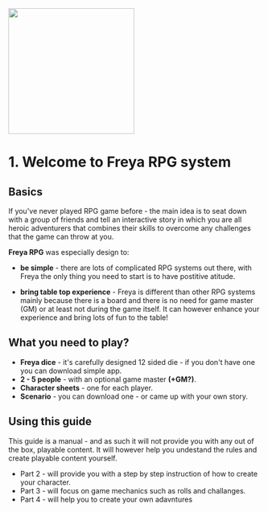 <img src="https://raw.githubusercontent.com/inausoft/freya/master/freya_logo.png" width="250"/>

# 1. Welcome to Freya RPG system

## Basics
If you've never played RPG game before - the main idea is to seat down with a group of friends and tell an interactive story in which you are all heroic adventurers that combines their skills to overcome any challenges that the game can throw at you.

**Freya RPG** was especially design to:
- **be simple** - there are lots of complicated RPG systems out there, with Freya the only thing you need to start is to have postitive atitude.

- **bring table top experience** - Freya is different than other RPG systems mainly because there is a board and there is no need for game master (GM) or at least not during the game itself. It can however enhance your experience and bring lots of fun to the table!

## What you need to play?

- **Freya dice** - it's carefully designed 12 sided die - if you don't have one you can download simple app.
- **2 - 5 people** - with an optional game master **(+GM?)**.
- **Character sheets** - one for each player.
- **Scenario** - you can download one - or came up with your own story.

## Using this guide
This guide is a manual - and as such it will not provide you with any out of the box, playable content. It will however help you undestand the rules and create playable content yourself.

- Part 2 - will provide you with a step by step instruction of how to create your character.
- Part 3 - will focus on game mechanics such as rolls and challanges.
- Part 4 - will help you to create your own adavntures
